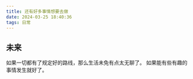 ```yaml
---
title: 还有好多事情想要去做
date: 2024-03-25 18:40:36
tags: 日常
---
```

## 未来
如果一切都有了规定好的路线，那么生活未免有点太无聊了。
如果能有些有趣的事情发生就好了。